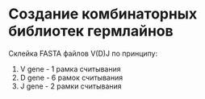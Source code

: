 Создание комбинаторных библиотек гермлайнов
===========================================

Склейка FASTA файлов V(D)J по принципу:
1. V gene - 1 рамка считывания
2. D gene - 6 рамок считывания
3. J gene - 2 рамки считывания
